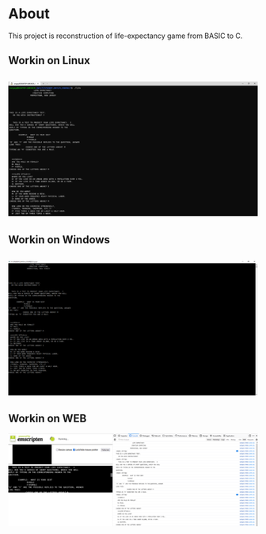 # About
This project is reconstruction of life-expectancy game from BASIC to C.

## Workin on Linux
![Linux](linux.png)
------------------

## Workin on Windows
![Windows](windows.png)
------------------

## Workin on WEB
![WEB](web.png)